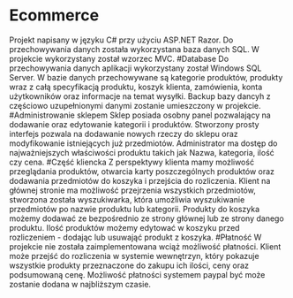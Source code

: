 # Ecommerce
Projekt napisany w języku C# przy użyciu ASP.NET Razor. Do przechowywania danych została wykorzystana baza danych SQL. W projekcie wykorzystany został wzorzec MVC. 
#Database
Do przechowywania danych aplikacji wykorzystany został Windows SQL Server. 
W bazie danych przechowywane są kategorie produktów, produkty wraz z całą specyfikacją produktu, koszyk klienta, zamówienia, konta użytkowników oraz informacje na temat wysyłki. 
Backup bazy dancyh z częściowo uzupełnionymi danymi zostanie umieszczony w projekcie. 
#Administrowanie sklepem
Sklep posiada osobny panel pozwalający na dodawanie oraz edytowanie kategorii i produktów. 
Stworzony prosty interfejs pozwala na dodawanie nowych rzeczy do sklepu oraz modyfikowanie istniejących już przedmiotów.
Administrator ma dostęp do najważniejszych właściwości produktu takich jak Nazwa, kategoria, ilość czy cena. 
#Część kliencka
Z perspektywy klienta mamy możliwość przeglądania produktów, otwarcia karty poszczególnych produktów oraz dodawania przedmiotów do koszyka i przejścia do rozliczenia. 
Klient na głównej stronie ma możliwość przejrzenia wszystkich przedmiotów, stworzona została wyszukiwarka, która umożliwia wyszukiwanie przedmiotów po nazwie produktu lub kategorii.
Produkty do koszyka możemy dodawać ze bezpośrednio ze strony głównej lub ze strony danego produktu. 
Ilość produktów możemy edytować w koszyku przed rozliczeniem - dodając lub usuwająć produkt z koszyka. 
#Płatność
W projekcie nie została zaimplementowana wciąż możliwość płatności. Klient może przejść do rozliczenia w systemie wewnętrzyn, który pokazuje wszystkie produkty przeznaczone do zakupu ich ilości, ceny oraz podsumowaną cenę.
Możliwość płatności systemem paypal być może zostanie dodana w najbliższym czasie.

